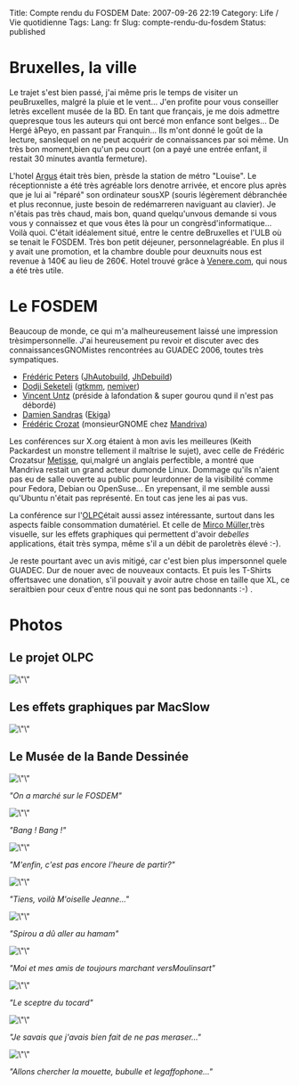 Title: Compte rendu du FOSDEM
Date: 2007-09-26 22:19
Category: Life / Vie quotidienne
Tags:
Lang: fr
Slug: compte-rendu-du-fosdem
Status: published

Bruxelles, la ville
===================

Le trajet s'est bien passé, j'ai même pris le temps de visiter un peuBruxelles, malgré la pluie et le vent... J'en profite pour vous conseiller letrès excellent musée de la BD. En tant que français, je me dois admettre quepresque tous les auteurs qui ont bercé mon enfance sont belges... De Hergé àPeyo, en passant par Franquin... Ils m'ont donné le goût de la lecture, sanslequel on ne peut acquérir de connaissances par soi même. Un très bon moment,bien qu'un peu court (on a payé une entrée enfant, il restait 30 minutes avantla fermeture).

L'hotel [Argus](\%22http://www.hotel-argus.be/\%22) était très bien, prèsde la station de métro "Louise". Le réceptionniste a été très agréable lors denotre arrivée, et encore plus après que je lui ai "réparé" son ordinateur sousXP (souris légèrement débranchée et plus reconnue, juste besoin de redémarreren naviguant au clavier). Je n'étais pas très chaud, mais bon, quand quelqu'unvous demande si vous vous y connaissez et que vous êtes là pour un congrèsd'informatique... Voilà quoi. C'était idéalement situé, entre le centre deBruxelles et l'ULB où se tenait le FOSDEM. Très bon petit déjeuner, personnelagréable. En plus il y avait une promotion, et la chambre double pour deuxnuits nous est revenue à 140€ au lieu de 260€. Hotel trouvé grâce à [Venere.com](\%22http://www.venere.com/\%22), qui nous a été très utile.

Le FOSDEM
=========

Beaucoup de monde, ce qui m'a malheureusement laissé une impression trèsimpersonnelle. J'ai heureusement pu revoir et discuter avec des connaissancesGNOMistes rencontrées au GUADEC 2006, toutes très sympatiques.

-   [Frédéric Peters](\%22http://www.0d.be/\%22) ([JhAutobuild](\%22http://jhbuild.bxlug.be/\%22), [JhDebuild](\%22http://jhdebuild.0d.be/\%22))
-   [Dodji Seketeli](\%22http://dodji.freespiders.org/blog/\%22) ([gtkmm](\%22http://www.gtkmm.org/\%22), [nemiver](\%22http://home.gna.org/nemiver/\%22))
-   [Vincent Untz](\%22http://www.vuntz.net/blog/\%22) (préside à lafondation & super gourou qund il n'est pas débordé)
-   [Damien Sandras](\%22http://blog.ekiga.net/\%22) ([Ekiga](\%22http://www.ekiga.org/\%22))
-   [Frédéric Crozat](\%22http://twinpeaks.dyndns.org/blog/\%22) (monsieurGNOME chez [Mandriva](\%22http://www.mandriva.com/\%22))

Les conférences sur X.org étaient à mon avis les meilleures (Keith Packardest un monstre tellement il maîtrise le sujet), avec celle de Frédéric Crozatsur [Metisse](\%22http://www.mandriva.com/fr/projects/metisse\%22), qui,malgré un anglais perfectible, a montré que Mandriva restait un grand acteur dumonde Linux. Dommage qu'ils n'aient pas eu de salle ouverte au public pour leurdonner de la visibilité comme pour Fedora, Debian ou OpenSuse... En yrepensant, il me semble aussi qu'Ubuntu n'était pas représenté. En tout cas jene les ai pas vus.

La conférence sur l'[OLPC](\%22http://www.laptop.org/index.fr.html\%22)était aussi assez intéressante, surtout dans les aspects faible consommation dumatériel. Et celle de [Mirco Müller](\%22http://macslow.thepimp.net/\%22),très visuelle, sur les effets graphiques qui permettent d'avoir de*belles* applications, était très sympa, même s'il a un débit de paroletrès élevé :-).

Je reste pourtant avec un avis mitigé, car c'est bien plus impersonnel quele GUADEC. Dur de nouer avec de nouveaux contacts. Et puis les T-Shirts offertsavec une donation, s'il pouvait y avoir autre chose en taille que XL, ce seraitbien pour ceux d'entre nous qui ne sont pas bedonnants :-) .

Photos
======

Le projet OLPC
--------------

![\\"\\"](\%22/public/fosdem/2007/fosdem-019.jpg\%22)  

Les effets graphiques par MacSlow
---------------------------------

![\\"\\"](\%22/public/fosdem/2007/fosdem-023.jpg\%22)  

Le Musée de la Bande Dessinée
-----------------------------

![\\"\\"](\%22/public/fosdem/2007/fosdem-037.jpg\%22)  

<div class="\"hitencart\"" style="\&quot;text-align:" left\"="">

*"On a marché sur le FOSDEM"*

</div>

![\\"\\"](\%22/public/fosdem/2007/fosdem-048.jpg\%22)  

<div class="\"hitencart\"">

*"Bang ! Bang !"*

</div>

![\\"\\"](\%22/public/fosdem/2007/fosdem-056.jpg\%22)  

<div class="\"hitencart\"">

*"M'enfin, c'est pas encore l'heure de partir?"*

</div>

![\\"\\"](\%22/public/fosdem/2007/fosdem-059.jpg\%22)  

<div class="\"hitencart\"">

*"Tiens, voilà M'oiselle Jeanne..."*

</div>

![\\"\\"](\%22/public/fosdem/2007/fosdem-084.jpg\%22)  

<div class="\"hitencart\"">

*"Spirou a dû aller au hamam"*

</div>

![\\"\\"](\%22/public/fosdem/2007/fosdem-094.jpg\%22)  

<div class="\"hitencart\"">

*"Moi et mes amis de toujours marchant versMoulinsart"*

</div>

![\\"\\"](\%22/public/fosdem/2007/fosdem-102.jpg\%22)  

<div class="\"hitencart\"">

*"Le sceptre du tocard"*

</div>

![\\"\\"](\%22/public/fosdem/2007/fosdem-106.jpg\%22)  

<div class="\"hitencart\"">

*"Je savais que j'avais bien fait de ne pas meraser..."*

</div>

![\\"\\"](\%22/public/fosdem/2007/fosdem-118.jpg\%22)

<div class="\"hitencart\"">

*"Allons chercher la mouette, bubulle et legaffophone..."*

</div>
